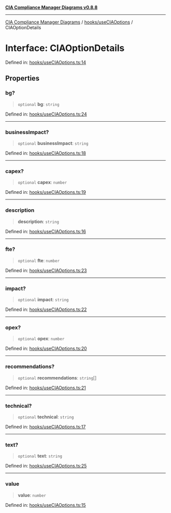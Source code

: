 [**CIA Compliance Manager Diagrams v0.8.8**](../../../README.md)

***

[CIA Compliance Manager Diagrams](../../../modules.md) / [hooks/useCIAOptions](../README.md) / CIAOptionDetails

# Interface: CIAOptionDetails

Defined in: [hooks/useCIAOptions.ts:14](https://github.com/Hack23/cia-compliance-manager/blob/283c1f3ddf6c7084b20c21176cda3bc5166ffcb9/src/hooks/useCIAOptions.ts#L14)

## Properties

### bg?

> `optional` **bg**: `string`

Defined in: [hooks/useCIAOptions.ts:24](https://github.com/Hack23/cia-compliance-manager/blob/283c1f3ddf6c7084b20c21176cda3bc5166ffcb9/src/hooks/useCIAOptions.ts#L24)

***

### businessImpact?

> `optional` **businessImpact**: `string`

Defined in: [hooks/useCIAOptions.ts:18](https://github.com/Hack23/cia-compliance-manager/blob/283c1f3ddf6c7084b20c21176cda3bc5166ffcb9/src/hooks/useCIAOptions.ts#L18)

***

### capex?

> `optional` **capex**: `number`

Defined in: [hooks/useCIAOptions.ts:19](https://github.com/Hack23/cia-compliance-manager/blob/283c1f3ddf6c7084b20c21176cda3bc5166ffcb9/src/hooks/useCIAOptions.ts#L19)

***

### description

> **description**: `string`

Defined in: [hooks/useCIAOptions.ts:16](https://github.com/Hack23/cia-compliance-manager/blob/283c1f3ddf6c7084b20c21176cda3bc5166ffcb9/src/hooks/useCIAOptions.ts#L16)

***

### fte?

> `optional` **fte**: `number`

Defined in: [hooks/useCIAOptions.ts:23](https://github.com/Hack23/cia-compliance-manager/blob/283c1f3ddf6c7084b20c21176cda3bc5166ffcb9/src/hooks/useCIAOptions.ts#L23)

***

### impact?

> `optional` **impact**: `string`

Defined in: [hooks/useCIAOptions.ts:22](https://github.com/Hack23/cia-compliance-manager/blob/283c1f3ddf6c7084b20c21176cda3bc5166ffcb9/src/hooks/useCIAOptions.ts#L22)

***

### opex?

> `optional` **opex**: `number`

Defined in: [hooks/useCIAOptions.ts:20](https://github.com/Hack23/cia-compliance-manager/blob/283c1f3ddf6c7084b20c21176cda3bc5166ffcb9/src/hooks/useCIAOptions.ts#L20)

***

### recommendations?

> `optional` **recommendations**: `string`[]

Defined in: [hooks/useCIAOptions.ts:21](https://github.com/Hack23/cia-compliance-manager/blob/283c1f3ddf6c7084b20c21176cda3bc5166ffcb9/src/hooks/useCIAOptions.ts#L21)

***

### technical?

> `optional` **technical**: `string`

Defined in: [hooks/useCIAOptions.ts:17](https://github.com/Hack23/cia-compliance-manager/blob/283c1f3ddf6c7084b20c21176cda3bc5166ffcb9/src/hooks/useCIAOptions.ts#L17)

***

### text?

> `optional` **text**: `string`

Defined in: [hooks/useCIAOptions.ts:25](https://github.com/Hack23/cia-compliance-manager/blob/283c1f3ddf6c7084b20c21176cda3bc5166ffcb9/src/hooks/useCIAOptions.ts#L25)

***

### value

> **value**: `number`

Defined in: [hooks/useCIAOptions.ts:15](https://github.com/Hack23/cia-compliance-manager/blob/283c1f3ddf6c7084b20c21176cda3bc5166ffcb9/src/hooks/useCIAOptions.ts#L15)
